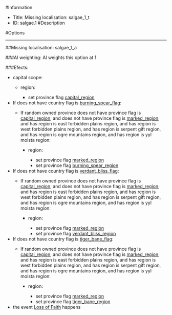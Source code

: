 #Information
 - Title: Missing localisation: salgae_1_t
 - ID: salgae.1
#Description

#Options

___
##Missing localisation: salgae_1_a

###AI weighting:
AI weights this option at 1


###Efects:<ul><li>capital scope:</li><ul><li>region:</li><ul><li>set province flag [capital_region](../flags/capital_region.md)</li></ul></ul><li>If does not have country flag is [burning_spear_flag](../flags/burning_spear_flag.md):</li><ul><li>If random owned province does not have province flag is [capital_region](../flags/capital_region.md); and does not have province flag is [marked_region](../flags/marked_region.md); and has region is east forbidden plains region, and has region is west forbidden plains region, and has region is serpent gift region, and has region is ogre mountains region, and has region is yyl moista region:</li><ul><li>region:</li><ul><li>set province flag [marked_region](../flags/marked_region.md)</li><li>set province flag [burning_spear_region](../flags/burning_spear_region.md)</li></ul></ul></ul><li>If does not have country flag is [verdant_bliss_flag](../flags/verdant_bliss_flag.md):</li><ul><li>If random owned province does not have province flag is [capital_region](../flags/capital_region.md); and does not have province flag is [marked_region](../flags/marked_region.md); and has region is east forbidden plains region, and has region is west forbidden plains region, and has region is serpent gift region, and has region is ogre mountains region, and has region is yyl moista region:</li><ul><li>region:</li><ul><li>set province flag [marked_region](../flags/marked_region.md)</li><li>set province flag [verdant_bliss_region](../flags/verdant_bliss_region.md)</li></ul></ul></ul><li>If does not have country flag is [tiger_bane_flag](../flags/tiger_bane_flag.md):</li><ul><li>If random owned province does not have province flag is [capital_region](../flags/capital_region.md); and does not have province flag is [marked_region](../flags/marked_region.md); and has region is east forbidden plains region, and has region is west forbidden plains region, and has region is serpent gift region, and has region is ogre mountains region, and has region is yyl moista region:</li><ul><li>region:</li><ul><li>set province flag [marked_region](../flags/marked_region.md)</li><li>set province flag [tiger_bane_region](../flags/tiger_bane_region.md)</li></ul></ul></ul><li>the event [Loss of Faith](../events/loss_of_faith.md) happens</li></ul>
